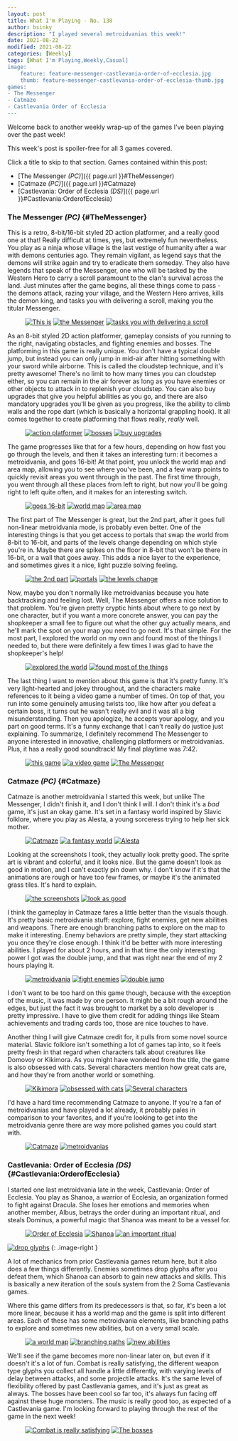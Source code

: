 ```yaml
---
layout: post
title: What I'm Playing - No. 138
author: bsinky
description: "I played several metroidvanias this week!"
date: 2021-08-22
modified: 2021-08-22
categories: [Weekly]
tags: [What I'm Playing,Weekly,Casual]
image:
    feature: feature-messenger-castlevania-order-of-ecclesia.jpg
    thumb: feature-messenger-castlevania-order-of-ecclesia-thumb.jpg
games:
- The Messenger
- Catmaze
- Castlevania Order of Ecclesia
---
```


Welcome back to another weekly wrap-up of the games I've been playing over the
past week!

This week's post is spoiler-free for all 3 games covered.

Click a title to skip to that section. Games contained within this post:

 - [The Messenger *(PC)*]({{ page.url }}#TheMessenger)
 - [Catmaze *(PC)*]({{ page.url }}#Catmaze)
 - [Castlevania: Order of Ecclesia *(DS)*]({{ page.url }}#Castlevania:OrderofEcclesia)

<!--more-->

### The Messenger *(PC)*    {#TheMessenger}

This is a retro, 8-bit/16-bit styled 2D action platformer, and a really good one
at that! Really difficult at times, yes, but extremely fun nevertheless. You
play as a ninja whose village is the last vestige of humanity after a war with
demons centuries ago. They remain vigilant, as legend says that the demons will
strike again and try to eradicate them someday. They also have legends that
speak of the Messenger, one who will be tasked by the Western Hero to carry a
scroll paramount to the clan's survival across the land. Just minutes after the
game begins, all these things come to pass - the demons attack, razing your
village, and the Western Hero arrives, kills the demon king, and tasks you with
delivering a scroll, making you the titular Messenger.

<figure class="third">
    <a href="https://i.imgur.com/YHk3VMx.jpg"><img src="https://i.imgur.com/YHk3VMxm.jpg" alt="This is"/></a>
    <a href="https://i.imgur.com/Sq7SbZy.jpg"><img src="https://i.imgur.com/Sq7SbZym.jpg" alt="the Messenger"/></a>
    <a href="https://i.imgur.com/NjuhDbB.jpg"><img src="https://i.imgur.com/NjuhDbBm.jpg" alt="tasks you with delivering a scroll"/></a>
</figure>

As an 8-bit styled 2D action platformer, gameplay consists of you running to the
right, navigating obstacles, and fighting enemies and bosses. The platforming in
this game is really unique. You don't have a typical double jump, but instead
you can only jump in mid-air after hitting something with your sword while
airborne. This is called the cloudstep technique, and it's pretty awesome!
There's no limit to how many times you can cloudstep either, so you can remain
in the air forever as long as you have enemies or other objects to attack in to
replenish your cloudstep. You can also buy upgrades that give you helpful
abilities as you go, and there are also mandatory upgrades you'll be given as
you progress, like the ability to climb walls and the rope dart (which is
basically a horizontal grappling hook). It all comes together to create
platforming that flows really, *really* well.

<figure class="third">
    <a href="https://i.imgur.com/XNxkKNc.jpg"><img src="https://i.imgur.com/XNxkKNcm.jpg" alt="action platformer"/></a>
    <a href="https://i.imgur.com/vVcXzVJ.jpg"><img src="https://i.imgur.com/vVcXzVJm.jpg" alt="bosses"/></a>
    <a href="https://i.imgur.com/pE6SmiA.jpg"><img src="https://i.imgur.com/pE6SmiAm.jpg" alt="buy upgrades"/></a>
</figure>

The game progresses like that for a few hours, depending on how fast you go
through the levels, and then it takes an interesting turn: it becomes a
metroidvania, and goes 16-bit! At that point, you unlock the world map and area
map, allowing you to see where you've been, and a few warp points to quickly
revisit areas you went through in the past. The first time through, you went
through all these places from left to right, but now you'll be going right to
left quite often, and it makes for an interesting switch.

<figure class="third">
    <a href="https://i.imgur.com/R4AGjAp.jpg"><img src="https://i.imgur.com/R4AGjApm.jpg" alt="goes 16-bit"/></a>
    <a href="https://i.imgur.com/863JUVT.jpg"><img src="https://i.imgur.com/863JUVTm.jpg" alt="world map"/></a>
    <a href="https://i.imgur.com/wp9c1V5.jpg"><img src="https://i.imgur.com/wp9c1V5m.jpg" alt="area map"/></a>
</figure>

The first part of The Messenger is great, but the 2nd part, after it goes full
non-linear metroidvania mode, is probably even better. One of the interesting
things is that you get access to portals that swap the world from 8-bit to
16-bit, and parts of the levels change depending on which style you're in. Maybe
there are spikes on the floor in 8-bit that won't be there in 16-bit, or a wall
that goes away. This adds a nice layer to the experience, and sometimes gives it
a nice, light puzzle solving feeling.

<figure class="third">
    <a href="https://i.imgur.com/IoocFzW.jpg"><img src="https://i.imgur.com/IoocFzWm.jpg" alt="the 2nd part"/></a>
    <a href="https://i.imgur.com/tkPu5xN.jpg"><img src="https://i.imgur.com/tkPu5xNm.jpg" alt="portals"/></a>
    <a href="https://i.imgur.com/lBtR3Oo.jpg"><img src="https://i.imgur.com/lBtR3Oom.jpg" alt="the levels change"/></a>
</figure>

Now, maybe you don't normally like metroidvanias because you hate backtracking
and feeling lost. Well, The Messenger offers a nice solution to that problem.
You're given pretty cryptic hints about where to go next by one character, but
if you want a more concrete answer, you can pay the shopkeeper a small fee to
figure out what the other guy actually means, and he'll mark the spot on your
map you need to go next. It's that simple. For the most part, I explored the
world on my own and found most of the things I needed to, but there were
definitely a few times I was glad to have the shopkeeper's help!

<figure class="half">
    <a href="https://i.imgur.com/4wNd6h0.jpg"><img src="https://i.imgur.com/4wNd6h0m.jpg" alt="explored the world"/></a>
    <a href="https://i.imgur.com/Aqfgxhb.jpg"><img src="https://i.imgur.com/Aqfgxhbm.jpg" alt="found most of the things"/></a>
</figure>

The last thing I want to mention about this game is that it's pretty funny. It's
very light-hearted and jokey throughout, and the characters make references to
it being a video game a number of times. On top of that, you run into some
genuinely amusing twists too, like how after you defeat a certain boss, it turns
out he wasn't really evil and it was all a big misunderstanding. Then you
apologize, he accepts your apology, and you part on good terms. It's a funny
exchange that I can't really do justice just explaining. To summarize, I
definitely recommend The Messenger to anyone interested in innovative,
challenging platformers or metroidvanias. Plus, it has a really good soundtrack!
My final playtime was 7:42.

<figure class="third">
    <a href="https://i.imgur.com/nBq1F0I.jpg"><img src="https://i.imgur.com/nBq1F0Im.jpg" alt="this game"/></a>
    <a href="https://i.imgur.com/bcye5vv.jpg"><img src="https://i.imgur.com/bcye5vvm.jpg" alt="a video game"/></a>
    <a href="https://i.imgur.com/aKBjLpo.jpg"><img src="https://i.imgur.com/aKBjLpom.jpg" alt="The Messenger"/></a>
</figure>

### Catmaze *(PC)*    {#Catmaze}

Catmaze is another metroidvania I started this week, but unlike The Messenger, I
didn't finish it, and I don't think I will. I don't think it's a *bad* game,
it's just an okay game. It's set in a fantasy world inspired by Slavic folklore,
where you play as Alesta, a young sorceress trying to help her sick mother.

<figure class="third">
    <a href="https://i.imgur.com/VnXTE8O.jpg"><img src="https://i.imgur.com/VnXTE8Om.jpg" alt="Catmaze"/></a>
    <a href="https://i.imgur.com/0rbdT0p.jpg"><img src="https://i.imgur.com/0rbdT0pm.jpg" alt="a fantasy world"/></a>
    <a href="https://i.imgur.com/tFZDEm0.jpg"><img src="https://i.imgur.com/tFZDEm0m.jpg" alt="Alesta"/></a>
</figure>

Looking at the screenshots I took, they actually look pretty good. The sprite
art is vibrant and colorful, and it looks nice. But the game doesn't look as
good in motion, and I can't exactly pin down why. I don't know if it's that the
animations are rough or have too few frames, or maybe it's the animated grass
tiles. It's hard to explain.

<figure class="half">
    <a href="https://i.imgur.com/DuKJvCo.jpg"><img src="https://i.imgur.com/DuKJvCom.jpg" alt="the screenshots"/></a>
    <a href="https://i.imgur.com/xFMKNWo.jpg"><img src="https://i.imgur.com/xFMKNWom.jpg" alt="look as good"/></a>
</figure>

I think the gameplay in Catmaze fares a little better than the visuals though.
It's pretty basic metroidvania stuff: explore, fight enemies, get new abilities
and weapons. There are enough branching paths to explore on the map to make it
interesting. Enemy behaviors are pretty simple, they start attacking you once
they're close enough. I think it'd be better with more interesting abilities. I
played for about 2 hours, and in that time the only interesting power I got was
the double jump, and that was right near the end of my 2 hours playing it.

<figure class="third">
    <a href="https://i.imgur.com/xGnJwqu.jpg"><img src="https://i.imgur.com/xGnJwqum.jpg" alt="metroidvania"/></a>
    <a href="https://i.imgur.com/aR2uRrR.jpg"><img src="https://i.imgur.com/aR2uRrRm.jpg" alt="fight enemies"/></a>
    <a href="https://i.imgur.com/6PQlKr0.jpg"><img src="https://i.imgur.com/6PQlKr0m.jpg" alt="double jump"/></a>
</figure>

I don't want to be too hard on this game though, because with the exception of
the music, it was made by one person. It might be a bit rough around the edges,
but just the fact it was brought to market by a solo developer is pretty
impressive. I have to give them credit for adding things like Steam achievements
and trading cards too, those are nice touches to have.

Another thing I will give Catmaze credit for, it pulls from some novel source
material. Slavic folklore isn't something a lot of games tap into, so it feels
pretty fresh in that regard when characters talk about creatures like Domovoy or
Kikimora. As you might have wondered from the title, the game is also obsessed
with cats. Several characters mention how great cats are, and how they're from
another world or something.

<figure class="third">
    <a href="https://i.imgur.com/I8oAxxd.jpg"><img src="https://i.imgur.com/I8oAxxdm.jpg" alt="Kikimora"/></a>
    <a href="https://i.imgur.com/49yUzcF.jpg"><img src="https://i.imgur.com/49yUzcFm.jpg" alt="obsessed with cats"/></a>
    <a href="https://i.imgur.com/aP3JN3D.jpg"><img src="https://i.imgur.com/aP3JN3Dm.jpg" alt="Several characters"/></a>
</figure>

I'd have a hard time recommending Catmaze to anyone. If you're a fan of
metroidvanias and have played a lot already, it probably pales in comparison to
your favorites, and if you're looking to get into the metroidvania genre there
are way more polished games you could start with.

<figure class="half">
    <a href="https://i.imgur.com/d09LY14.jpg"><img src="https://i.imgur.com/d09LY14m.jpg" alt="Catmaze"/></a>
    <a href="https://i.imgur.com/SYQKRIe.jpg"><img src="https://i.imgur.com/SYQKRIem.jpg" alt="metroidvanias"/></a>
</figure>

### Castlevania: Order of Ecclesia *(DS)*    {#Castlevania:OrderofEcclesia}

I started one last metroidvania late in the week, Castlevania: Order of
Ecclesia. You play as Shanoa, a warrior of Ecclesia, an organization formed to
fight against Dracula. She loses her emotions and memories when another member,
Albus, betrays the order during an important ritual, and steals Dominus, a
powerful magic that Shanoa was meant to be a vessel for.

<figure class="third">
    <a href="https://i.imgur.com/H0Rqed2.png"><img src="https://i.imgur.com/H0Rqed2m.png" alt="Order of Ecclesia"/></a>
    <a href="https://i.imgur.com/cdqwd6o.png"><img src="https://i.imgur.com/cdqwd6om.png" alt="Shanoa"/></a>
    <a href="https://i.imgur.com/r2fDTJX.png"><img src="https://i.imgur.com/r2fDTJXm.png" alt="an important ritual"/></a>
</figure>

[![drop glyphs](https://i.imgur.com/Kbfyh9Dm.png)](https://i.imgur.com/Kbfyh9D.png)
{: .image-right }

A lot of mechanics from prior Castlevania games return here, but it also does a
few things differently. Enemies sometimes drop glyphs after you defeat them,
which Shanoa can absorb to gain new attacks and skills. This is basically a new
iteration of the souls system from the 2 Soma Castlevania games.

Where this game differs from its predecessors is that, so far, it's been a lot
more linear, because it has a world map and the game is split into different
areas. Each of these has some metroidvania elements, like branching paths to
explore and sometimes new abilities, but on a very small scale.

<figure class="third">
    <a href="https://i.imgur.com/fakYwi2.png"><img src="https://i.imgur.com/fakYwi2m.png" alt="a world map"/></a>
    <a href="https://i.imgur.com/3l1go5j.png"><img src="https://i.imgur.com/3l1go5jm.png" alt="branching paths"/></a>
    <a href="https://i.imgur.com/5YB5Ogn.png"><img src="https://i.imgur.com/5YB5Ognm.png" alt="new abilities"/></a>
</figure>

We'll see if the game becomes more non-linear later on, but even if it doesn't
it's a lot of fun. Combat is really satisfying, the different weapon type glyphs
you collect all handle a little differently, with varying levels of delay
between attacks, and some projectile attacks. It's the same level of flexibility
offered by past Castlevania games, and it's just as great as always. The bosses
have been cool so far too, it's always fun facing off against these huge
monsters. The music is really good too, as expected of a Castlevania game. I'm
looking forward to playing through the rest of the game in the next week!

<figure class="half">
    <a href="https://i.imgur.com/tYe68Qz.png"><img src="https://i.imgur.com/tYe68Qzm.png" alt="Combat is really satisfying"/></a>
    <a href="https://i.imgur.com/pxdCG0N.png"><img src="https://i.imgur.com/pxdCG0Nm.png" alt="The bosses"/></a>
</figure>

